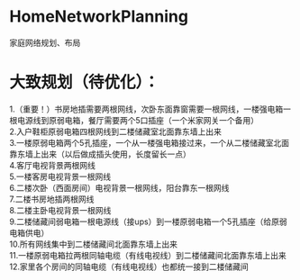 # HomeNetworkPlanning  
家庭网络规划、布局  

# 大致规划（待优化）：  
1.（重要！）书房地插需要两根网线，次卧东面靠窗需要一根网线，一楼强电箱一根电源线到原弱电箱，餐厅需要两个5口插座（一个米家网关一个备用）  
2.入户鞋柜原弱电箱四根网线到二楼储藏室北面靠东墙上出来  
3.一楼原弱电箱两个5孔插座，一个从一楼强电箱接过来，一个从二楼储藏室北面靠东墙上出来（以后做成插头使用，长度留长一点）  
4.客厅电视背景两根网线  
5.一楼客房电视背景一根网线  
6.二楼次卧（西面房间）电视背景一根网线，阳台靠东一根网线  
7.二楼书房地插两根网线  
8.二楼主卧电视背景一根网线  
9.二楼储藏间弱电箱一根电源线（接ups）到一楼原弱电箱一个5孔插座（给原弱电箱供电）  
10.所有网线集中到二楼储藏间北面靠东墙上出来  
11.一楼原弱电箱拉两根同轴电缆（有线电视线）到二楼储藏间北面靠东墙上出来  
12.家里各个房间的同轴电缆（有线电视线）也都统一接到二楼储藏间  